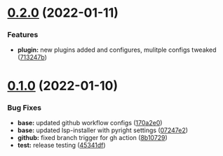 # [0.2.0](https://github.com/umgbhalla/nvim-titan/compare/v0.1.0...v0.2.0) (2022-01-11)


### Features

* **plugin:** new plugins added and configures, mulitple configs tweaked ([713247b](https://github.com/umgbhalla/nvim-titan/commit/713247b82e0d27553953ea93a792bac62fcc20c8))



# [0.1.0](https://github.com/umgbhalla/nvim-titan/compare/07247e2e11bfdc92eb766034bef7ecab56d47abd...v0.1.0) (2022-01-10)


### Bug Fixes

* **base:** updated github workflow configs ([170a2e0](https://github.com/umgbhalla/nvim-titan/commit/170a2e01a1c87e2ba8460760acf4c6be5ca240fa))
* **base:** updated lsp-installer with pyright settings ([07247e2](https://github.com/umgbhalla/nvim-titan/commit/07247e2e11bfdc92eb766034bef7ecab56d47abd))
* **github:** fixed branch trigger for gh action ([8b10729](https://github.com/umgbhalla/nvim-titan/commit/8b10729ac8748f8e5c956210ce6dc21b4fb503a2))
* **test:** release testing ([45341df](https://github.com/umgbhalla/nvim-titan/commit/45341df3b4f1fc064e5313b738b76c03dfc01b08))



